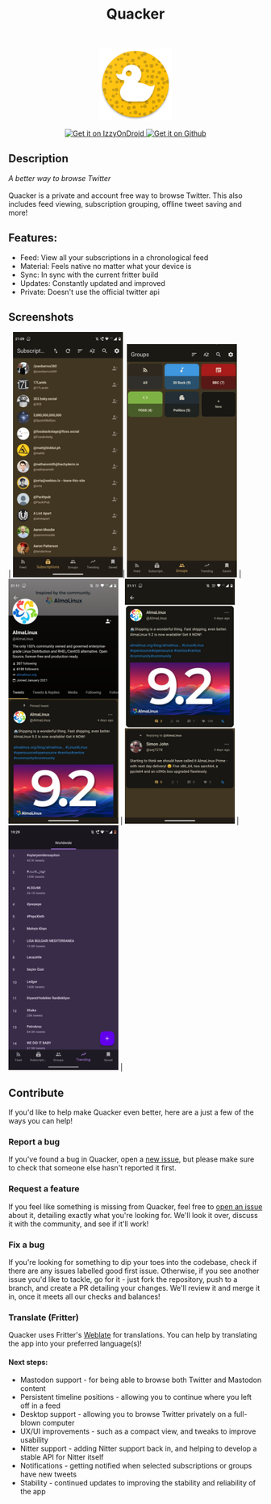 <h1 align="center"> Quacker </h1> <br>
<p align="center">
  <a href="https://github.com/thehcj/quacker">
    <img alt="Quacker" title="Quacker" src="fastlane/metadata/android/en-US/images/icon.png" width="144">
  </a>
</p>

<p align="center">
  <a href="https://apt.izzysoft.de/fdroid/index/apk/com.thehcj.quacker">
    <img src="https://gitlab.com/IzzyOnDroid/repo/-/raw/master/assets/IzzyOnDroid.png"
       alt="Get it on IzzyOnDroid"
       height="80">
   </a>
   <a href="https://github.com/thehcj/quacker/releases">
     <img src="https://ultrasonic.github.io/assets/img/get-it-on-github.png" 
       alt="Get it on Github"
       height="80">
   </a>
</p>
 
## Description
*A better way to browse Twitter*
<br>
<br>
Quacker is a private and account free way to browse Twitter. This also includes feed viewing, subscription grouping, offline tweet saving and more!

## Features:
* Feed: View all your subscriptions in a chronological feed
* Material: Feels native no matter what your device is
* Sync: In sync with the current fritter build
* Updates: Constantly updated and improved
* Private: Doesn't use the official twitter api

## Screenshots

| <img alt="Viewing subscriptions" src="fastlane/metadata/android/en-US/images/phoneScreenshots/1.jpg" width="218"/>| <img alt="Viewing groups" src="fastlane/metadata/android/en-US/images/phoneScreenshots/2.jpg" width="218"/> | <img alt="Viewing a profile" src="fastlane/metadata/android/en-US/images/phoneScreenshots/3.jpg" width="218"/> | <img alt="Tweet cards" src="fastlane/metadata/android/en-US/images/phoneScreenshots/4.jpg" width="218"/> | <img alt="Viewing trends (and theming)" src="fastlane/metadata/android/en-US/images/phoneScreenshots/5.jpg" width="218"/> |

## Contribute
If you'd like to help make Quacker even better, here are a just a few of the ways you can help!

### Report a bug
If you've found a bug in Quacker, open a [new issue](https://github.com/thehcj/quacker/issues/new/choose), but please make sure to check that someone else hasn't reported it first.

### Request a feature
If you feel like something is missing from Quacker, feel free to [open an issue](https://github.com/thehcj/quacker/issues/new/choose) about it, detailing exactly what you're looking for. We'll look it over, discuss it with the community, and see if it'll work!

### Fix a bug
If you're looking for something to dip your toes into the codebase, check if there are any issues labelled good first issue. Otherwise, if you see another issue you'd like to tackle, go for it - just fork the repository, push to a branch, and create a PR detailing your changes. We'll review it and merge it in, once it meets all our checks and balances!

### Translate (Fritter)
Quacker uses Fritter's [Weblate](https://hosted.weblate.org/engage/fritter/) for translations. You can help by translating the app into your preferred language(s)!

#### Next steps:

* Mastodon support - for being able to browse both Twitter and Mastodon content
* Persistent timeline positions - allowing you to continue where you left off in a feed
* Desktop support - allowing you to browse Twitter privately on a full-blown computer
* UX/UI improvements - such as a compact view, and tweaks to improve usability
* Nitter support - adding Nitter support back in, and helping to develop a stable API for Nitter itself
* Notifications - getting notified when selected subscriptions or groups have new tweets
* Stability - continued updates to improving the stability and reliability of the app
